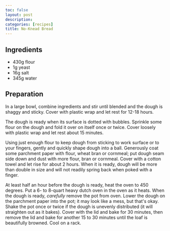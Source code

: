 ```yaml
---
toc: false
layout: post
description:
categories: [recipes]
title: No-Knead Bread
---
```


## Ingredients

- 430g flour
- 1g yeast
- 16g salt
- 345g water

## Preparation

In a large bowl, combine ingredients and stir until blended and the dough is shaggy and sticky. Cover with plastic wrap and let rest for 12-18 hours.

The dough is ready when its surface is dotted with bubbles. Sprinkle some flour on the dough and fold it over on itself once or twice. Cover loosely with plastic wrap and let rest about 15 minutes.

Using just enough flour to keep dough from sticking to work surface or to your fingers, gently and quickly shape dough into a ball. Generously coat some parchment paper with flour, wheat bran or cornmeal; put dough seam side down and dust with more flour, bran or cornmeal. Cover with a cotton towel and let rise for about 2 hours. When it is ready, dough will be more than double in size and will not readily spring back when poked with a finger.

At least half an hour before the dough is ready, heat the oven to 450 degrees. Put a 6- to 8-quart heavy dutch oven in the oven as it heats. When the dough is ready, _carefully_ remove the pot from oven. Lower the dough on the parchment paper into the pot; it may look like a mess, but that's okay. Shake the pot once or twice if the dough is unevenly distributed (it will straighten out as it bakes). Cover with the lid and bake for 30 minutes, then remove the lid and bake for another 15 to 30 minutes until the loaf is beautifully browned. Cool on a rack.
